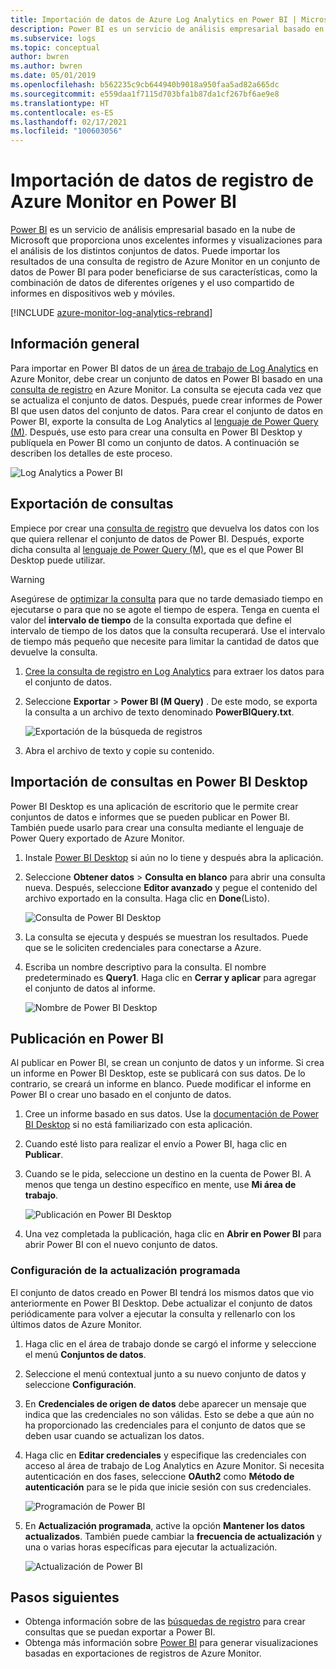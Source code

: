```yaml
---
title: Importación de datos de Azure Log Analytics en Power BI | Microsoft Docs
description: Power BI es un servicio de análisis empresarial basado en la nube de Microsoft que proporciona unos excelentes informes y visualizaciones para el análisis de los distintos conjuntos de datos.  En este artículo se describe cómo configurar e importar datos de Log Analytics en Power BI y cómo configurarlos para que se actualicen automáticamente.
ms.subservice: logs
ms.topic: conceptual
author: bwren
ms.author: bwren
ms.date: 05/01/2019
ms.openlocfilehash: b562235c9cb644940b9018a950faa5ad82a665dc
ms.sourcegitcommit: e559daa1f7115d703bfa1b87da1cf267bf6ae9e8
ms.translationtype: HT
ms.contentlocale: es-ES
ms.lasthandoff: 02/17/2021
ms.locfileid: "100603056"
---
```

# <a name="import-azure-monitor-log-data-into-power-bi"></a>Importación de datos de registro de Azure Monitor en Power BI


[Power BI](https://powerbi.microsoft.com/documentation/powerbi-service-get-started/) es un servicio de análisis empresarial basado en la nube de Microsoft que proporciona unos excelentes informes y visualizaciones para el análisis de los distintos conjuntos de datos.  Puede importar los resultados de una consulta de registro de Azure Monitor en un conjunto de datos de Power BI para poder beneficiarse de sus características, como la combinación de datos de diferentes orígenes y el uso compartido de informes en dispositivos web y móviles.

[!INCLUDE [azure-monitor-log-analytics-rebrand](../../../includes/azure-monitor-log-analytics-rebrand.md)]

## <a name="overview"></a>Información general
Para importar en Power BI datos de un [área de trabajo de Log Analytics](../logs/manage-access.md) en Azure Monitor, debe crear un conjunto de datos en Power BI basado en una [consulta de registro](../logs/log-query-overview.md) en Azure Monitor.  La consulta se ejecuta cada vez que se actualiza el conjunto de datos.  Después, puede crear informes de Power BI que usen datos del conjunto de datos.  Para crear el conjunto de datos en Power BI, exporte la consulta de Log Analytics al [lenguaje de Power Query (M)](/powerquery-m/power-query-m-language-specification).  Después, use esto para crear una consulta en Power BI Desktop y publíquela en Power BI como un conjunto de datos.  A continuación se describen los detalles de este proceso.

![Log Analytics a Power BI](media/powerbi/overview.png)

## <a name="export-query"></a>Exportación de consultas
Empiece por crear una [consulta de registro](../logs/log-query-overview.md) que devuelva los datos con los que quiera rellenar el conjunto de datos de Power BI.  Después, exporte dicha consulta al [lenguaje de Power Query (M)](/powerquery-m/power-query-m-language-specification), que es el que Power BI Desktop puede utilizar.

> [!WARNING]
> Asegúrese de [optimizar la consulta](../logs/query-optimization.md) para que no tarde demasiado tiempo en ejecutarse o para que no se agote el tiempo de espera. Tenga en cuenta el valor del **intervalo de tiempo** de la consulta exportada que define el intervalo de tiempo de los datos que la consulta recuperará. Use el intervalo de tiempo más pequeño que necesite para limitar la cantidad de datos que devuelve la consulta.

1. [Cree la consulta de registro en Log Analytics](../logs/log-analytics-tutorial.md) para extraer los datos para el conjunto de datos.
2. Seleccione **Exportar** > **Power BI (M Query)** .  De este modo, se exporta la consulta a un archivo de texto denominado **PowerBIQuery.txt**. 

    ![Exportación de la búsqueda de registros](media/powerbi/export-analytics.png)

3. Abra el archivo de texto y copie su contenido.

## <a name="import-query-into-power-bi-desktop"></a>Importación de consultas en Power BI Desktop
Power BI Desktop es una aplicación de escritorio que le permite crear conjuntos de datos e informes que se pueden publicar en Power BI.  También puede usarlo para crear una consulta mediante el lenguaje de Power Query exportado de Azure Monitor. 

1. Instale [Power BI Desktop](https://powerbi.microsoft.com/desktop/) si aún no lo tiene y después abra la aplicación.
2. Seleccione **Obtener datos** > **Consulta en blanco** para abrir una consulta nueva.  Después, seleccione **Editor avanzado** y pegue el contenido del archivo exportado en la consulta. Haga clic en **Done**(Listo).

    ![Consulta de Power BI Desktop](media/powerbi/desktop-new-query.png)

5. La consulta se ejecuta y después se muestran los resultados.  Puede que se le soliciten credenciales para conectarse a Azure.  
6. Escriba un nombre descriptivo para la consulta.  El nombre predeterminado es **Query1**. Haga clic en **Cerrar y aplicar** para agregar el conjunto de datos al informe.

    ![Nombre de Power BI Desktop](media/powerbi/desktop-results.png)



## <a name="publish-to-power-bi"></a>Publicación en Power BI
Al publicar en Power BI, se crean un conjunto de datos y un informe.  Si crea un informe en Power BI Desktop, este se publicará con sus datos.  De lo contrario, se creará un informe en blanco.  Puede modificar el informe en Power BI o crear uno basado en el conjunto de datos.

1. Cree un informe basado en sus datos.  Use la [documentación de Power BI Desktop](/power-bi/desktop-report-view) si no está familiarizado con esta aplicación.  
1. Cuando esté listo para realizar el envío a Power BI, haga clic en **Publicar**.  
1. Cuando se le pida, seleccione un destino en la cuenta de Power BI.  A menos que tenga un destino específico en mente, use **Mi área de trabajo**.

    ![Publicación en Power BI Desktop](media/powerbi/desktop-publish.png)

1. Una vez completada la publicación, haga clic en **Abrir en Power BI** para abrir Power BI con el nuevo conjunto de datos.


### <a name="configure-scheduled-refresh"></a>Configuración de la actualización programada
El conjunto de datos creado en Power BI tendrá los mismos datos que vio anteriormente en Power BI Desktop.  Debe actualizar el conjunto de datos periódicamente para volver a ejecutar la consulta y rellenarlo con los últimos datos de Azure Monitor.  

1. Haga clic en el área de trabajo donde se cargó el informe y seleccione el menú **Conjuntos de datos**. 
1. Seleccione el menú contextual junto a su nuevo conjunto de datos y seleccione **Configuración**. 
1. En **Credenciales de origen de datos** debe aparecer un mensaje que indica que las credenciales no son válidas.  Esto se debe a que aún no ha proporcionado las credenciales para el conjunto de datos que se deben usar cuando se actualizan los datos.  
1. Haga clic en **Editar credenciales** y especifique las credenciales con acceso al área de trabajo de Log Analytics en Azure Monitor. Si necesita autenticación en dos fases, seleccione **OAuth2** como **Método de autenticación** para se le pida que inicie sesión con sus credenciales.

    ![Programación de Power BI](media/powerbi/powerbi-schedule.png)

5. En **Actualización programada**, active la opción **Mantener los datos actualizados**.  También puede cambiar la **frecuencia de actualización** y una o varias horas específicas para ejecutar la actualización.

    ![Actualización de Power BI](media/powerbi/powerbi-schedule-refresh.png)



## <a name="next-steps"></a>Pasos siguientes
* Obtenga información sobre de las [búsquedas de registro](../logs/log-query-overview.md) para crear consultas que se puedan exportar a Power BI.
* Obtenga más información sobre [Power BI](https://powerbi.microsoft.com) para generar visualizaciones basadas en exportaciones de registros de Azure Monitor.